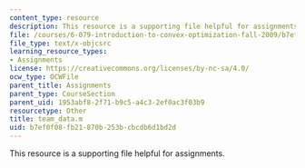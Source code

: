 ```yaml
---
content_type: resource
description: This resource is a supporting file helpful for assignments.
file: /courses/6-079-introduction-to-convex-optimization-fall-2009/b7ef0f08fb21870b253bcbcdb6d1bd2d_team_data.m
file_type: text/x-objcsrc
learning_resource_types:
- Assignments
license: https://creativecommons.org/licenses/by-nc-sa/4.0/
ocw_type: OCWFile
parent_title: Assignments
parent_type: CourseSection
parent_uid: 1953abf8-2f71-b9c5-a4c3-2ef0ac3f03b9
resourcetype: Other
title: team_data.m
uid: b7ef0f08-fb21-870b-253b-cbcdb6d1bd2d
---
```

This resource is a supporting file helpful for assignments.